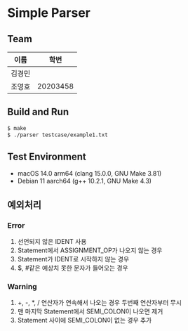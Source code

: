 # Simple Parser
## Team
| 이름 | 학번 |
| --- | --- |
| 김경민 | |
| 조영호 | 20203458 |

## Build and Run
```bash
$ make
$ ./parser testcase/example1.txt
```
## Test Environment
- macOS 14.0 arm64 (clang 15.0.0, GNU Make 3.81)
- Debian 11 aarch64 (g++ 10.2.1, GNU Make 4.3)

## 예외처리
### Error
1. 선언되지 않은 IDENT 사용
2. Statement에서 ASSIGNMENT_OP가 나오지 않는 경우
3. Statement가 IDENT로 시작하지 않는 경우
4. $, #같은 예상치 못한 문자가 들어오는 경우

### Warning
1. +, -, *, / 연산자가 연속해서 나오는 경우 두번째 연산자부터 무시
2. 맨 마지막 Statement에서 SEMI_COLON이 나오면 제거
3. Statement 사이에 SEMI_COLON이 없는 경우 추가
